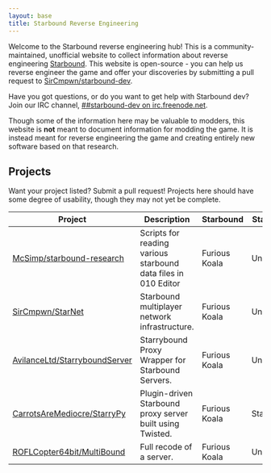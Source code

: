 ```yaml
---
layout: base
title: Starbound Reverse Engineering
---
```


Welcome to the Starbound reverse engineering hub! This is a community-maintained, unofficial website to collect information
about reverse engineering [Starbound](http://playstarbound.com). This website is open-source - you can help us reverse engineer
the game and offer your discoveries by submitting a pull request to [SirCmpwn/starbound-dev](https://github.com/SirCmpwn/starbound-dev).

Have you got questions, or do you want to get help with Starbound dev? Join our IRC channel,
<a target="_blank" href="http://webchat.freenode.net/?channels=##starbound-dev">##starbound-dev on irc.freenode.net</a>.

Though some of the information here may be valuable to modders, this website is **not** meant to document information for modding
the game. It is instead meant for reverse engineering the game and creating entirely new software based on that research.

## Projects

Want your project listed? Submit a pull request! Projects here should have some degree of usability, though they may not
yet be complete.

<!-- 
    These lists are for open-source projects only.
    Maintain these lists first by supported Starbound version, and second alphabetically. Don't compete for room here.
    External links should have target="_blank"
    Add categories when appropriate. I expect there to be a "server" and "client" section eventually, and probably a
    "libraries" section. Make an "other" section if your stuff doesn't fit into the existing categories.
-->

<table class="table">
    <thead>
        <tr>
            <th>Project</th>
            <th>Description</th>
            <th>Starbound</th>
            <th>Stability</th>
            <th>Languages</th>
            <th>License</th>
        </tr>
    </thead>
    <tbody>
        <tr> <!-- starbound-research -->
            <td><a target="_blank" href="https://github.com/McSimp/starbound-research">McSimp/starbound-research</a></td>
            <td>Scripts for reading various starbound data files in 010 Editor</td>
            <td><span class="label label-success">Furious Koala</span></td>
            <td><span class="label label-danger">Unstable</span></td>
            <td>010 Editor Binary Templates</td>
            <td><a target="_blank" href="https://github.com/McSimp/starbound-research/blob/master/README.md">None</a></td>
        </tr>
        <tr> <!-- StarNet -->
            <td><a target="_blank" href="https://github.com/SirCmpwn/StarNet">SirCmpwn/StarNet</a></td>
            <td>Starbound multiplayer network infrastructure.</td>
            <td><span class="label label-success">Furious Koala</span></td>
            <td><span class="label label-danger">Unstable</span></td>
            <td>C#</td>
            <td><a target="_blank" href="https://github.com/SirCmpwn/StarNet/blob/master/LICENSE">MIT</a></td>
        </tr>
        <tr> <!-- StarryboundServer -->
            <td><a target="_blank" href="https://github.com/AvilanceLtd/StarryboundServer/">AvilanceLtd/StarryboundServer</a></td>
            <td>Starrybound Proxy Wrapper for Starbound Servers.</td>
            <td><span class="label label-success">Furious Koala</span></td>
            <td><span class="label label-danger">Unstable</span></td>
            <td>C#</td>
            <td><a target="_blank" href="https://github.com/AvilanceLtd/StarryboundServer/blob/master/LICENSE">GPLv3</a></td>
        </tr>
        <tr> <!-- StarryPy -->
            <td><a target="_blank" href="https://github.com/CarrotsAreMediocre/StarryPy">CarrotsAreMediocre/StarryPy</a></td>
            <td>Plugin-driven Starbound proxy server built using Twisted.</td>
            <td><span class="label label-success">Furious Koala</span></td>
            <td><span class="label label-success">Stable</span></td>
            <td>Python</td>
            <td><a target="_blank" href="https://github.com/CarrotsAreMediocre/StarryPy/blob/master/LICENSE">WTFPL</a></td>
        </tr>
        <tr> <!-- MultiBound -->
            <td><a target="_blank" href="https://github.com/ROFLCopter64bit/MultiBound">ROFLCopter64bit/MultiBound</a></td>
            <td>Full recode of a server.</td>
            <td><span class="label label-success">Furious Koala</span></td>
            <td><span class="label label-danger">Unstable</span></td>
            <td>VB.NET</td>
            <td><a target="_blank" href="https://github.com/ROFLCopter64bit/MultiBound/blob/master/LICENSE">GPL v2</a></td>
        </tr>
    </tbody>
</table>
